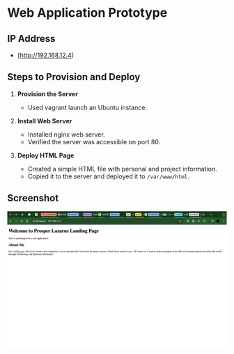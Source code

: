 # Web Application Prototype

## IP Address
- [http://192.168.12.4)

## Steps to Provision and Deploy

1. **Provision the Server**
   - Used vagrant launch an Ubuntu instance.

2. **Install Web Server**
   - Installed nginx web server.
   - Verified the server was accessible on port 80.

3. **Deploy HTML Page**
   - Created a simple HTML file with personal and project information.
   - Copied it to the server and deployed it to `/var/www/html`.


## Screenshot
![Landing Page Screenshot](screenshot/projectScreenshot.png)
